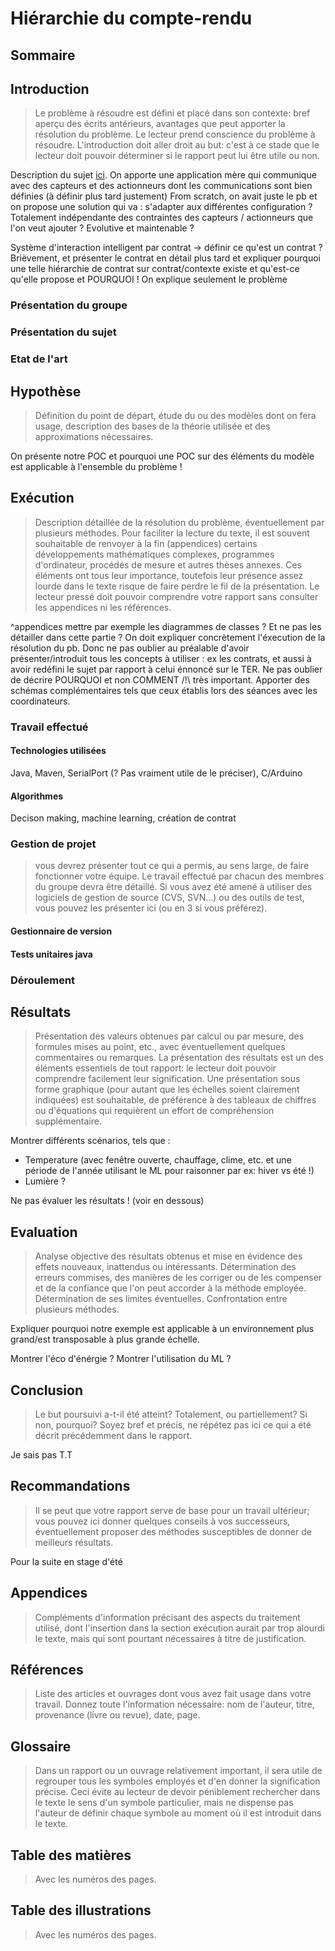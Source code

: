 # Hiérarchie du compte-rendu

## Sommaire

## Introduction

> Le problème à résoudre est défini et placé dans son contexte: bref aperçu des écrits antérieurs,
avantages que peut apporter la résolution du problème. Le lecteur prend conscience du
problème à résoudre. L'introduction doit aller droit au but: c'est à ce stade que le lecteur doit
pouvoir déterminer si le rapport peut lui être utile ou non.

Description du sujet [ici](http://www.i3s.unice.fr/~malapert/org/teaching/ter18/ter09.pdf).
On apporte une application mère qui communique avec des capteurs et des actionneurs dont les communications sont bien définies (à définir plus tard justement)
From scratch, on avait juste le pb et on propose une solution qui va : s'adapter aux différentes configuration ? Totalement indépendante des contraintes des capteurs / actionneurs que l'on veut ajouter ? Evolutive et maintenable ?

Système d'interaction intelligent par contrat -> définir ce qu'est un contrat ? Brièvement, et présenter le contrat en détail plus tard et expliquer pourquoi une telle hiérarchie de contrat sur contrat/contexte existe et qu'est-ce qu'elle propose et POURQUOI !
On explique seulement le problème

### Présentation du groupe

### Présentation du sujet

### Etat de l'art

## Hypothèse

> Définition du point de départ, étude du ou des modèles dont on fera usage, description des
bases de la théorie utilisée et des approximations nécessaires.

On présente notre POC et pourquoi une POC sur des éléments du modèle est applicable à l'ensemble du problème !

## Exécution

> Description détaillée de la résolution du problème, éventuellement par plusieurs méthodes.
Pour faciliter la lecture du texte, il est souvent souhaitable de renvoyer à la fin (appendices)
certains développements mathématiques complexes, programmes d'ordinateur, procédés de
mesure et autres thèses annexes. Ces éléments ont tous leur importance, toutefois leur
présence assez lourde dans le texte risque de faire perdre le fil de la présentation. Le lecteur
pressé doit pouvoir comprendre votre rapport sans consulter les appendices ni les références.

^appendices mettre par exemple les diagrammes de classes ? Et ne pas les détailler dans cette partie ?
On doit expliquer concrètement l'éxecution de la résolution du pb.
Donc ne pas oublier au préalable d'avoir présenter/introduit tous les concepts à utiliser : ex les contrats, et aussi à avoir redéfini le sujet par rapport à celui énnoncé sur le TER.
Ne pas oublier de décrire POURQUOI et non COMMENT /!\ très important.
Apporter des schémas complémentaires tels que ceux établis lors des séances avec les coordinateurs.

### Travail effectué

#### Technologies utilisées

Java, Maven, SerialPort (? Pas vraiment utile de le préciser), C/Arduino

#### Algorithmes

Decison making, machine learning, création de contrat

### Gestion de projet

> vous devrez présenter tout ce qui a permis, au sens large, de faire fonctionner votre équipe. Le travail effectué par chacun des membres du groupe devra être détaillé. Si vous avez été amené à utiliser des logiciels de gestion de source (CVS, SVN…) ou des outils de test, vous pouvez les présenter ici (ou en 3 si vous préférez).

#### Gestionnaire de version

#### Tests unitaires java

### Déroulement

## Résultats

> Présentation des valeurs obtenues par calcul ou par mesure, des formules mises au point, etc.,
avec éventuellement quelques commentaires ou remarques. La présentation des résultats est
un des éléments essentiels de tout rapport: le lecteur doit pouvoir comprendre facilement leur
signification. Une présentation sous forme graphique (pour autant que les échelles soient
clairement indiquées) est souhaitable, de préférence à des tableaux de chiffres ou d'équations
qui requièrent un effort de compréhension supplémentaire.

Montrer différents scénarios, tels que :

* Temperature (avec fenêtre ouverte, chauffage, clime, etc. et une période de l'année utilisant le ML pour raisonner par ex: hiver vs été !)
* Lumière ?

Ne pas évaluer les résultats ! (voir en dessous)

## Evaluation

> Analyse objective des résultats obtenus et mise en évidence des effets nouveaux, inattendus
ou intéressants. Détermination des erreurs commises, des manières de les corriger ou de les
compenser et de la confiance que l'on peut accorder à la méthode employée. Détermination de
ses limites éventuelles. Confrontation entre plusieurs méthodes.

Expliquer pourquoi notre exemple est applicable à un environnement plus grand/est transposable à plus grande échelle.

Montrer l'éco d'énérgie ?
Montrer l'utilisation du ML ?

## Conclusion

> Le but poursuivi a-t-il été atteint? Totalement, ou partiellement? Si non, pourquoi? Soyez bref
et précis, ne répétez pas ici ce qui a été décrit précédemment dans le rapport.

Je sais pas T.T

## Recommandations

> Il se peut que votre rapport serve de base pour un travail ultérieur; vous pouvez ici donner
quelques conseils à vos successeurs, éventuellement proposer des méthodes susceptibles de
donner de meilleurs résultats.

Pour la suite en stage d'été

## Appendices

> Compléments d'information précisant des aspects du traitement utilisé, dont l'insertion dans la
section exécution aurait par trop alourdi le texte, mais qui sont pourtant nécessaires à titre de
justification.

## Références

> Liste des articles et ouvrages dont vous avez fait usage dans votre travail. Donnez toute
l'information nécessaire: nom de l'auteur, titre, provenance (livre ou revue), date, page.

## Glossaire

> Dans un rapport ou un ouvrage relativement important, il sera utile de regrouper tous les
symboles employés et d'en donner la signification précise. Ceci évite au lecteur de devoir
péniblement rechercher dans le texte le sens d'un symbole particulier, mais ne dispense pas
l'auteur de définir chaque symbole au moment où il est introduit dans le texte.

## Table des matières

> Avec les numéros des pages.

## Table des illustrations

> Avec les numéros des pages.